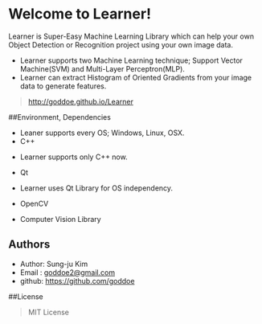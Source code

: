 # Welcome to Learner!
Learner is Super-Easy Machine Learning Library which can help your own Object Detection or Recognition project using your own image data.

+ Learner supports two Machine Learning technique; Support Vector Machine(SVM) and Multi-Layer Perceptron(MLP).
+ Learner can extract Histogram of Oriented Gradients from your image data to generate features.

> http://goddoe.github.io/Learner

##Environment, Dependencies
+ Leaner supports every OS; Windows, Linux, OSX.
+ C++     
 - Learner supports only C++ now.
+ Qt      
 - Learner uses Qt Library for OS independency.
+ OpenCV  
 - Computer Vision Library


## Authors
+ Author: Sung-ju Kim
+ Email : goddoe2@gmail.com
+ github: https://github.com/goddoe

##License
> MIT License
